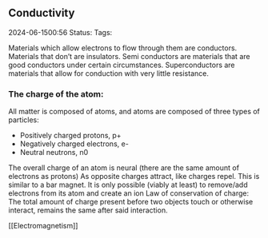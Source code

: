 ## Conductivity 
2024-06-1500:56
Status: 
Tags: 

Materials which allow electrons to flow through them are conductors. Materials that don’t are insulators. Semi conductors are materials that are good conductors under certain circumstances. Superconductors are materials that allow for conduction with very little resistance.
### The charge of the atom:

All matter is composed of atoms, and atoms are composed of three types of particles:

- Positively charged protons, p+
- Negatively charged electrons, e-
- Neutral neutrons, n0

The overall charge of an atom is neural (there are the same amount of electrons as protons)
As opposite charges attract, like charges repel. This is similar to a bar magnet.
It is only possible (viably at least) to remove/add electrons from its atom and create an ion
Law of conservation of charge: The total amount of charge present before two objects touch or otherwise interact, remains the same after said interaction.


[[Electromagnetism]]